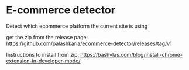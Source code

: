 # E-commerce detector

<!--
<a href="https://chrome.google.com/webstore/detail/twitter-demusked-remove-a/jmkaeeijenkfgmnookmblbonldnhgnci"><img src="https://user-images.githubusercontent.com/585534/107280622-91a8ea80-6a26-11eb-8d07-77c548b28665.png" alt="Get Twitter demusked for Chromium"></a> -->

Detect which ecommerce platform the current site is using

get the zip from the release page: https://github.com/palashkaria/ecommerce-detector/releases/tag/v1

Instructions to install from zip: https://bashvlas.com/blog/install-chrome-extension-in-developer-mode/

